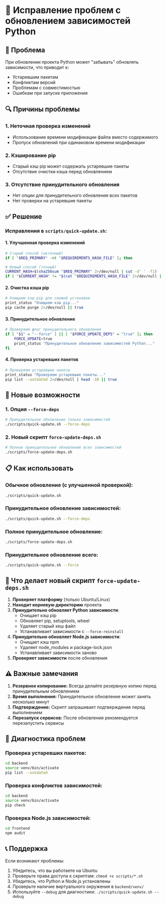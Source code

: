 # 🔧 Исправление проблем с обновлением зависимостей Python

## 🚨 Проблема

При обновлении проекта Python может "забывать" обновлять зависимости, что приводит к:
- Устаревшим пакетам
- Конфликтам версий
- Проблемам с совместимостью
- Ошибкам при запуске приложения

## 🔍 Причины проблемы

### 1. **Неточная проверка изменений**
- Использование времени модификации файла вместо содержимого
- Пропуск обновлений при одинаковом времени модификации

### 2. **Кэширование pip**
- Старый кэш pip может содержать устаревшие пакеты
- Отсутствие очистки кэша перед обновлением

### 3. **Отсутствие принудительного обновления**
- Нет опции для принудительного обновления всех пакетов
- Нет проверки на устаревшие пакеты

## ✅ Решение

### Исправления в `scripts/quick-update.sh`:

#### 1. **Улучшенная проверка изменений**
```bash
# Старый способ (неточный)
if [ "$REQ_PRIMARY" -nt "$REQUIREMENTS_HASH_FILE" ]; then

# Новый способ (точный)
CURRENT_HASH=$(sha256sum "$REQ_PRIMARY" 2>/dev/null | cut -d' ' -f1)
if [ "$CURRENT_HASH" != "$(cat "$REQUIREMENTS_HASH_FILE" 2>/dev/null | cut -d' ' -f1)" ]; then
```

#### 2. **Очистка кэша pip**
```bash
# Очищаем кэш pip для свежей установки
print_status "Очищаем кэш pip..."
pip cache purge 2>/dev/null || true
```

#### 3. **Принудительное обновление**
```bash
# Проверяем флаг принудительного обновления
if [ "$1" = "--force" ] || [ "$FORCE_UPDATE_DEPS" = "true" ]; then
    FORCE_UPDATE=true
    print_status "Принудительное обновление зависимостей Python..."
fi
```

#### 4. **Проверка устаревших пакетов**
```bash
# Проверяем устаревшие пакеты
print_status "Проверяем устаревшие пакеты..."
pip list --outdated 2>/dev/null | head -10 || true
```

## 🚀 Новые возможности

### 1. **Опция `--force-deps`**
```bash
# Принудительное обновление только зависимостей
./scripts/quick-update.sh --force-deps
```

### 2. **Новый скрипт `force-update-deps.sh`**
```bash
# Полное принудительное обновление всех зависимостей
./scripts/force-update-deps.sh
```

## 📋 Как использовать

### Обычное обновление (с улучшенной проверкой):
```bash
./scripts/quick-update.sh
```

### Принудительное обновление зависимостей:
```bash
./scripts/quick-update.sh --force-deps
```

### Полное принудительное обновление:
```bash
./scripts/force-update-deps.sh
```

### Принудительное обновление всего:
```bash
./scripts/quick-update.sh --force
```

## 🔧 Что делает новый скрипт `force-update-deps.sh`

1. **Проверяет платформу** (только Ubuntu/Linux)
2. **Находит корневую директорию** проекта
3. **Принудительно обновляет Python зависимости**:
   - Очищает кэш pip
   - Обновляет pip, setuptools, wheel
   - Удаляет старый хеш файл
   - Устанавливает зависимости с `--force-reinstall`
4. **Принудительно обновляет Node.js зависимости**:
   - Очищает кэш npm
   - Удаляет node_modules и package-lock.json
   - Устанавливает зависимости заново
5. **Проверяет зависимости** после обновления

## ⚠️ Важные замечания

1. **Резервное копирование:** Всегда делайте резервную копию перед принудительным обновлением
2. **Время выполнения:** Принудительное обновление может занять несколько минут
3. **Подтверждение:** Скрипт запрашивает подтверждение перед выполнением
4. **Перезапуск сервисов:** После обновления рекомендуется перезапустить сервисы

## 🐛 Диагностика проблем

### Проверка устаревших пакетов:
```bash
cd backend
source venv/bin/activate
pip list --outdated
```

### Проверка конфликтов зависимостей:
```bash
cd backend
source venv/bin/activate
pip check
```

### Проверка Node.js зависимостей:
```bash
cd frontend
npm audit
```

## 📞 Поддержка

Если возникают проблемы:
1. Убедитесь, что вы работаете на Ubuntu
2. Проверьте права доступа к скриптам: `chmod +x scripts/*.sh`
3. Убедитесь, что Python и Node.js установлены
4. Проверьте наличие виртуального окружения в `backend/venv/`
5. Используйте `--debug` для диагностики: `./scripts/quick-update.sh --debug`
